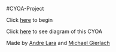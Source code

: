 #CYOA-Project

Click [here](background-story.md) to begin

Click [here](https://docs.google.com/a/hstat.org/drawings/d/1sjnC8ihb3Eg93VP95oruzAo2G77Ddv_IzkWK1ZpiZ0E/edit?usp=sharing) to see diagram of this CYOA

Made by [Andre Lara](https://github.com/andrel6392) and [Michael Gierlach](https://github.com/michaelg5630)